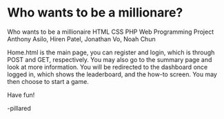 # Who wants to be a millionare?

Who wants to be a millionaire HTML CSS PHP Web Programming Project Anthony Asilo, Hiren Patel, Jonathan Vo, Noah Chun

Home.html is the main page, you can register and login, which is through POST and GET, respectively. You may also go to the summary page and look at more information. You will be redirected to the dashboard once logged in, which shows the leaderboard, and the how-to screen. You may then choose to start a game.

Have fun!

-pillared
